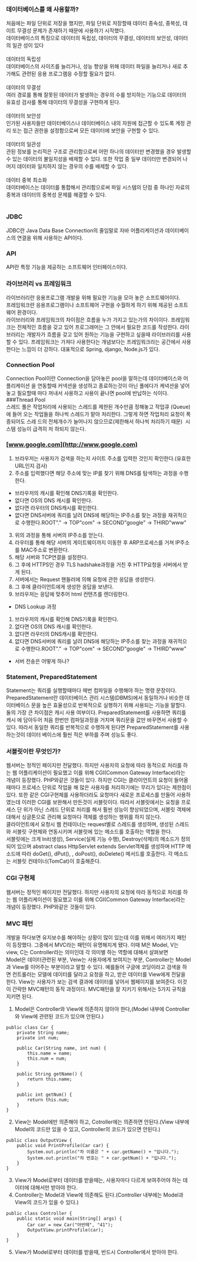 ### 데이터베이스를 왜 사용할까?<br>
처음에는 파일 단위로 저장을 했지만, 파일 단위로 저장할때 데이터 종속성, 중복성, 데이트 무결성 문제가 존재하기 때문에 사용하기 시작했다. <br>
데이터베이스의 특징으로 데이터의 독립성, 데이터의 무결성, 데이터의 보안성, 데이터의 일관
성이 있다 <br><br>
데이터의 독립성<br>
데이터베이스의 사이즈를 늘리거나, 성능 향상을 위해 데이터 파일을 늘리거나 새로 추가해도 관련된 응용 프로그램응 수정할 필요가 없다.<br><br>
데이터의 무결성<br>
여러 경로를 통해 잘못된 데이터가 발생하는 경우의 수를 방지하는 기능으로 데이터의 유효성 검사를 통해 데이터의 무결성을 구현하게 된다.<br><br>
데이터의 보안성<br>
인가된 사용자들만 데이터베이스나 데이터베이스 내의 자원에 접근할 수 있도록 계정 관리 또는 접근 권한을 설정함으로써 모든 데이터에 보안을 구현할 수 있다.<br><br>
데이터의 일관성<br>
관된 정보를 논리적은 구조로 관리함으로써 어떤 하나의 데이터만 변경했을 경우 발생할 수 있는 데이터의 불일치성을 배제할 수 있다.
또한 작업 중 일부 데이터만 변경되어 나머지 데이터와 일치하지 않는 경우의 수를 배제할 수 있다.<br><br>
데이터 중복 최소화<br>
데이터베이스는 데이터를 통합해서 관리함으로써 파일 시스템의 단점 중 하나인 자료의 중복과 데이터의 중복성 문제를 해결할 수 있다.<br><br>
### JDBC<br>
JDBC란 Java Data Base Connection의 줄임말로 자바 어플리케이션과 데이터베이스의 연결을 위해
사용하는 API이다.
### API<br>
API란 특정 기능을 제공하는 소프트웨어 인터페이스이다.<br>
### 라이브러리 vs 프레임워크<br>
라이브러리란 응용프로그램 개발을 위해 필요한 기능을 모아 놓은 소프트웨어이다.<br>
프레임워크란 응용프로그램이나 소프트웨어 구현을 수월하게 하기 위해 제공된 소프트웨어
환경이다.<br>
라이브러리와 프레임워크의 차이점은 흐름을 누가 가지고 있는가의 차이이다. 프레임워크는
전체적인 흐름을 갖고 있어 프로그래머는 그 안에서 필요한 코드를 작성한다. 라이브러리는
개발자가 흐름을 갖고 있어 원하는 기능을 구현하고 싶을때 라이브러리를 사용할 수 있다.
프레임워크는 가져다 사용한다는 개념보다는 프레임워크라는 공간에서 사용한다는 느낌이 더
강하다. 대표적으로 Spring, django, Node.js가 있다.
### Connection Pool<br>
Connection Pool이란 Connection을 담아놓은 pool을 말하는데 데이터베이스와 어플리케이션
을 연동할때 커넥션을 생성하고 종료하는것이 아닌 풀에다가 케녁션을 넣어놓고 필요할때 마다
꺼내서 사용하고 사용이 끝나면 pool에 반납하는 식이다.<br>
###Thread Pool<br>
스레드 풀은 작업처리에 사용되는 스레드를 제한된 개수만큼 정해놓고 작업큐 (Queue)에 들어
오는 작업들을 하나씩 스레드가 맡아 처리한다. 그렇게 하면 작업처리 요청이 폭증되어도 스레
드의 전체개수가 늘어나지 않으므로(제한해서 하나씩 처리하기 때문)  시스템 성능이 급격히 저
하되지 않는다.<br>
### [www.google.com](http://www.google.com)<br>
1. 브라우저는 사용자가 검색을 하는지 사이트 주소를 입력한 것인지 확인한다.(유효한 URL인지 검사)<br>
2. 주소를 입력했다면 해당 주소에 맞는 IP를 찾기 위해 DNS를 탐색하는 과정을 수행한다.<br>
* 브라우저의 캐시를 확인해 DNS기록을 확인한다.<br>
* 없다면 OS의 DNS 캐시를 확인한다.<br>
* 없다면 라우터의 DNS캐시를 확인한다.<br>
* 없다면 DNS서버에 쿼리를 날려 DNS에 해당하는 IP주소를 찾는 과정을 재귀적으로 
수행한다.ROOT"." -> TOP"com" -> SECOND"google" -> THIRD"www"<br>
3. 위의 과정을 통해 서버의 IP주소를 얻는다. 
4. 라우터를 통해 해당 서버의 게이트웨이까지 이동한 후 ARP프로세스를 거쳐 IP주소를 MAC주소로 변환한다.
5. 해당 서버와 TCP연결을 설정한다.<br>
6. 그 후에 HTTPS인 경우 TLS hadshake과정을 거친 후 HTTP요청을 서버에서 받게 된다.<br>
7. 서버에서는 Request 핸들러에 의해 요청에 관한 응답을 생성한다. <br>
8. 그 후에 클라이언트에게 생성한 응답을 보낸다.<br>
9. 브라우저는 응답에 맞추어 html 컨텐츠를 렌더링한다.<br>
* DNS Lookup 과정<br>
1. 브라우저의 캐시를 확인해 DNS기록을 확인한다.<br>
2. 없다면 OS의 DNS 캐시를 확인한다.<br>
3. 없다면 라우터의 DNS캐시를 확인한다.<br>
4. 없다면 DNS서버에 쿼리를 날려 DNS에 해당하는 IP주소를 찾는 과정을 재귀적으로 
수행한다.ROOT"." -> TOP"com" -> SECOND"google" -> THIRD"www"<br>
* 서버 전송은 어떻게 하나?<br>
### Statement, PreparedStatement<br>
Statement는 쿼리를 실행할때마다 매번 컴파일을 수행해야 하는 명령 문장이다.<br>
PreparedStatement란 데이터베이스 관리 시스템(DBMS)에서 동일하거나 비슷한 데이터베이스 문을 높은 효율성으로 반복적으로 실행하기 위해 사용되는 기능을 말할다.<br>
둘의 가장 큰 차이점은 캐시 사용 여부이다. PreparedStatement를 사용하면 쿼리를 캐시
에 담아두어 처음 한번만 컴파일과정을 거치며 쿼리문을 값만 바꾸면서 사용할 수 있다.
따라서 동일한 쿼리를 반복적으로 수행하게 된다면 PreparedStatement를 사용하는것이
데이터 베이스에 훨씬 적은 부하를 주며 성능도 좋다.<br>
### 서블릿이란 무엇인가?<br>
웹서버는 정적인 페이지만 전달했다. 하지만 사용자의 요청에 따라 동적으로 처리를 하는
웹 어플리케이션이 필요했고 이를 위해 CGI(Common Gateway Interface)라는 개념이
등장했다. PHP와같은 것들이 있다. 하지만 CGI는 클라이언트의 요청이 들어올때마다
프로세스 단위로 작업을 해 많은 사용자를 처리하기에는 무리가 있다는 제한점이 있다.
또한 같은 CGI구현체를 사용하더라도 요청마다 새로운 프로세스를 만들어 사용하였는데
이러한 CGI를 보완해서 만든것이 서블릿이다. 따라서 서블릿에서는 요청을 프로세스 단
위가 아닌 스레드 단위로 처리를 해서 훨씬 성능이 향상되었으며, 서블릿 객체에 대해서
싱글톤으로 관리해 요청마다 객체를 생성하는 행위를 하지 않는다.<br>
클라이언트에서 요청시 웹 컨테이너는 request별로 스레드를 생성하며, 생성된 스레드와
서블릿 구현체와 연동시키며 서블릿에 있는 메소드를 호출하는 역할을 한다.<br>
서블릿에는 크게 Init(생성), Service(실제 기능 수행), Destroy(삭제)의 메소드가 정의되어 있으며
abstract class HttpServlet extends Servlet객체를 생성하며 HTTP 메소드에 따라 doGet(), dPut(),
, doPost(), doDelete() 메서드를 호출한다. 각 메소드는 서블릿 컨테이너(TomCat)이 호출해준다.<br>

### CGI 구현체<br>
웹서버는 정적인 페이지만 전달했다. 하지만 사용자의 요청에 따라 동적으로 처리를 하는
웹 어플리케이션이 필요했고 이를 위해 CGI(Common Gateway Interface)라는 개념이
등장했다. PHP와같은 것들이 있다.
### **MVC 패턴**<br>
개발을 하다보면 유지보수를 해야하는 상황이 많이 있는데 이를 위해서 여러가지 패턴
이 등장했다. 그중에서 MVC라는 패턴이 유명해지게 됐다. 이때 M은 Model, V는 view,
C는 Controller라는 의미인데 각 의미별 하는 역할에 대해서 살펴보면<br>
Model은 데이터관련된 부분, Veiw는 사용자에게 보여지는 부분, Controller는 Model과
View를 이어주는 부분이라고 말할 수 있다. 예를들어 구글에 코딩이라고 검색을 하면
컨트롤러는 모델에 데이터를 달라고 요청을 하고, 받은 데이터를 View에게 전달을 한다.
View는 사용자가 보는 검색 결과에 데이터를 넣어서 웹페이지를 보여준다. 이것이 간략한
MVC패턴의 동작 과정이다. MVC패턴을 잘 지키기 위해서는 5가지 규칙을 지키면 된다.<br>
1. Model은 Controller와 View에 의존하지 않아야 한다,(Model 내부에 Controller와 View에 관련된 코드가 있으며 안된다.)
```
public class Car {
    private String name;
    private int num;

    public Car(String name, int num) {
        this.name = name;
        this.num = num;
    }

    public String getName() {
        return this.name;
    }

    public int getNum() {
        return this.num;
    }
}
```
2. View는 Model에만 의존해야 하고, Cotroller에는 의존하면 안된다.(View 내부에 Model의 코드만 있을 수 있고,
Controller의 코드가 있으면 안된다.)<br>
```
public class OutputView {
    public void PrintProfile(Car car) {
        System.out.println("차 이름은 " + car.getName() + "입니다.");
        System.out.println("차 번호는 " + car.getNum() + "입니다.");
    }
}
```
3. View가 Model로부터 데이터를 받을때는, 사용자마다 다르게 보여주어야 하는 데이터에 대해서만 받아야 한다.<br>
4. Controller는 Model과 View에 의존해도 된다.(Controller 내부에는 Model과 View의 코드가 있을 수 있다.)<br>
```
public class Controller {
    public static void main(String[] args) {
        Car car = new Car("아반떼", "41");
        OutputView.printProfile(car);
    }
}
```
5. View가 Model로부터 데이터를 받을때, 반드시 Controller에서 받아야 한다.<br>


